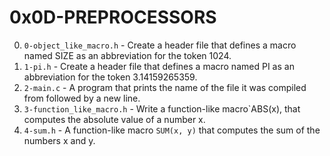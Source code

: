 # 0x0D-PREPROCESSORS

0. `0-object_like_macro.h` - Create a header file that defines a macro named SIZE as an abbreviation for the token 1024.
1. `1-pi.h` - Create a header file that defines a macro named PI as an abbreviation for the token 3.14159265359.
2. `2-main.c` - A program that prints the name of the file it was compiled from followed by a new line.
3. `3-function_like_macro.h` - Write a function-like macro`ABS(x), that computes the absolute value of a number x.
4. `4-sum.h` - A function-like macro `SUM(x, y)` that computes the sum of the numbers x and y.
